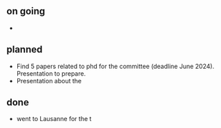 ## on going 
- 
## planned 
- Find 5 papers related to phd for the committee (deadline June 2024). Presentation to prepare.  
- Presentation about the 
## done
- went to Lausanne for the t
